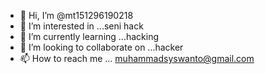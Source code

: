 - 👋 Hi, I’m @mt151296190218
- 👀 I’m interested in ...seni hack
- 🌱 I’m currently learning ...hacking
- 💞️ I’m looking to collaborate on ...hacker
- 📫 How to reach me ...
muhammadsyswanto@gmail.com
<!---
mt151296190218/mt151296190218 is a ✨ special ✨ repository because its `README.md` (this file) appears on your GitHub profile.
You can click the Preview link to take a look at your changes.
--->
